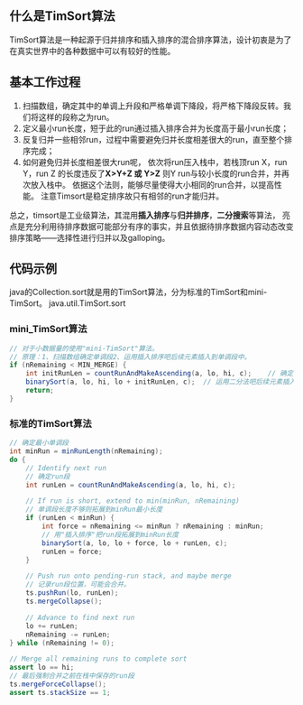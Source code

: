 

## 什么是TimSort算法
TimSort算法是一种起源于归并排序和插入排序的混合排序算法，设计初衷是为了在真实世界中的各种数据中可以有较好的性能。

## 基本工作过程
1. 扫描数组，确定其中的单调上升段和严格单调下降段，将严格下降段反转。我们将这样的段称之为run。
2. 定义最小run长度，短于此的run通过插入排序合并为长度高于最小run长度；
3. 反复归并一些相邻run，过程中需要避免归并长度相差很大的run，直至整个排序完成；
4. 如何避免归并长度相差很大run呢， 依次将run压入栈中，若栈顶run X，run Y，run Z 的长度违反了**X>Y+Z 或 Y>Z** 
则Y run与较小长度的run合并，并再次放入栈中。 依据这个法则，能够尽量使得大小相同的run合并，以提高性能。
注意Timsort是稳定排序故只有相邻的run才能归并。


总之，timsort是工业级算法，其混用**插入排序**与**归并排序**，**二分搜索**等算法，
亮点是充分利用待排序数据可能部分有序的事实，并且依据待排序数据内容动态改变排序策略——选择性进行归并以及galloping。

## 代码示例
java的Collection.sort就是用的TimSort算法，分为标准的TimSort和mini-TimSort。
java.util.TimSort.sort
### mini_TimSort算法
```java
// 对于小数据量的使用"mini-TimSort"算法。
// 原理：1、扫描数组确定单调段2、运用插入排序吧后续元素插入到单调段中。
if (nRemaining < MIN_MERGE) {
    int initRunLen = countRunAndMakeAscending(a, lo, hi, c);    // 确定单调段
    binarySort(a, lo, hi, lo + initRunLen, c);  // 运用二分法吧后续元素插入到单调段
    return;
}
```

### 标准的TimSort算法
```java
// 确定最小单调段
int minRun = minRunLength(nRemaining);
do {
    // Identify next run
    // 确定run段
    int runLen = countRunAndMakeAscending(a, lo, hi, c);

    // If run is short, extend to min(minRun, nRemaining)
    // 单调段长度不够则拓展到minRun最小长度
    if (runLen < minRun) {
        int force = nRemaining <= minRun ? nRemaining : minRun;
		// 用"插入排序"把run段拓展到minRun长度
        binarySort(a, lo, lo + force, lo + runLen, c);
        runLen = force;
    }

    // Push run onto pending-run stack, and maybe merge
    // 记录run段位置，可能会合并。
    ts.pushRun(lo, runLen);
    ts.mergeCollapse();

    // Advance to find next run
    lo += runLen;
    nRemaining -= runLen;
} while (nRemaining != 0);

// Merge all remaining runs to complete sort
assert lo == hi;
// 最后强制合并之前在栈中保存的run段
ts.mergeForceCollapse();
assert ts.stackSize == 1;
```